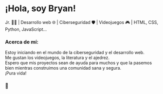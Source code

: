 # ¡Hola, soy Bryan!

<p>Jr. 👨‍💻 | Desarrollo web 🌐 | Ciberseguridad 🛡️ | Videojuegos 🎮 | HTML, CSS, Python, JavaScript...</p>

### Acerca de mí:
<p>Estoy iniciando en el mundo de la ciberseguridad y el desarrollo web.<br>
Me gustan los videojuegos, la literatura y el ajedrez.<br>
Espero que mis proyectos sean de ayuda para muchos y que la pasemos bien mientras construimos una comunidad sana y segura.<br>
¡Pura vida!</p>

### 🤖
